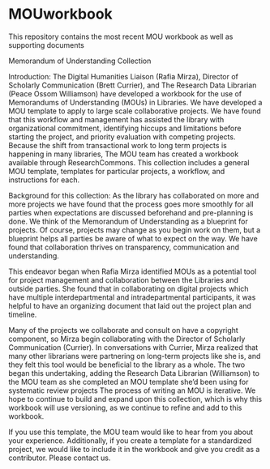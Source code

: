 # MOUworkbook
This repository contains the most recent MOU workbook as well as supporting documents 

Memorandum of Understanding Collection

Introduction: 
The Digital Humanities Liaison (Rafia Mirza), Director of Scholarly Communication (Brett Currier), and The Research Data Librarian (Peace Ossom Williamson) have developed a workbook for the use of Memorandums of Understanding (MOUs) in Libraries.  We have developed a MOU template to apply to large scale collaborative projects.  We have found that this workflow and management has assisted the library with organizational commitment, identifying hiccups and limitations before starting the project, and priority evaluation with competing projects. Because the shift from transactional work to long term projects is happening in many libraries, The MOU team has created a workbook available through ResearchCommons. This collection includes a general MOU template, templates for particular projects, a workflow, and instructions for each. 

Background for this collection: 
As the library has collaborated on more and more projects we have found that the process goes more smoothly for all parties when expectations are discussed beforehand and  pre-planning is done. We think of the Memorandum of Understanding as a blueprint for projects. Of course, projects may change as you begin work on them, but a blueprint helps all parties be aware of what to expect on the way.  We have found that collaboration thrives on transparency, communication and understanding.  

This endeavor began when Rafia Mirza identified MOUs as a potential tool for project management and collaboration between the Libraries and outside parties. She found that in collaborating on digital projects which have multiple interdepartmental and intradepartmental participants,  it was helpful to have an organizing document that laid out the project plan and timeline.

Many of the projects we collaborate and consult on have a copyright component, so Mirza begin collaborating with the Director of Scholarly Communication (Currier). In conversations with Currier, Mirza realized that many other librarians were partnering on long-term projects like she is, and they felt this tool would be beneficial to the library as a whole. The two began this undertaking, adding the Research Data Librarian (Williamson) to the MOU team as she completed an MOU template she’d been using for systematic review projects
The process of writing an MOU is iterative.  We hope to continue to build and expand upon this collection, which is why this workbook will use versioning, as we continue to refine and add to this workbook. 

If you use this template, the MOU team would like to hear from you about your experience. Additionally, if you create a template for a standardized project, we would like to include it in the workbook and give you credit as a contributor. Please contact us.
